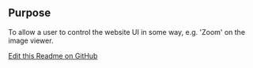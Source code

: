 ## Purpose
To allow a user to control the website UI in some way, e.g. 'Zoom' on the image viewer.


[Edit this Readme on GitHub](https://github.com/wellcomecollection/wellcomecollection.org/edit/main/common/views/components/Control/README.md)